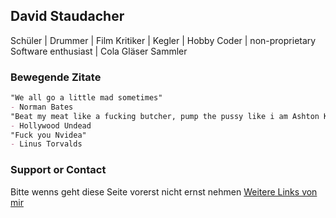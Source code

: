 ## David Staudacher

Schüler | Drummer | Film Kritiker | Kegler |  Hobby Coder | non-proprietary Software enthusiast | Cola Gläser Sammler


### Bewegende Zitate

```markdown
"We all go a little mad sometimes"
- Norman Bates
"Beat my meat like a fucking butcher, pump the pussy like i am Ashton Kutcher"
- Hollywood Undead
"Fuck you Nvidea"
- Linus Torvalds
```

### Support or Contact

Bitte wenns geht diese Seite vorerst nicht ernst nehmen
[Weitere Links von mir](ic4rds.github.io)
